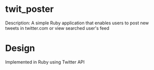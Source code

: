 # twit_poster
Description: A simple Ruby application that enables users to post new tweets in twitter.com or view searched user's feed
# Design
Implemented in Ruby using Twitter API
